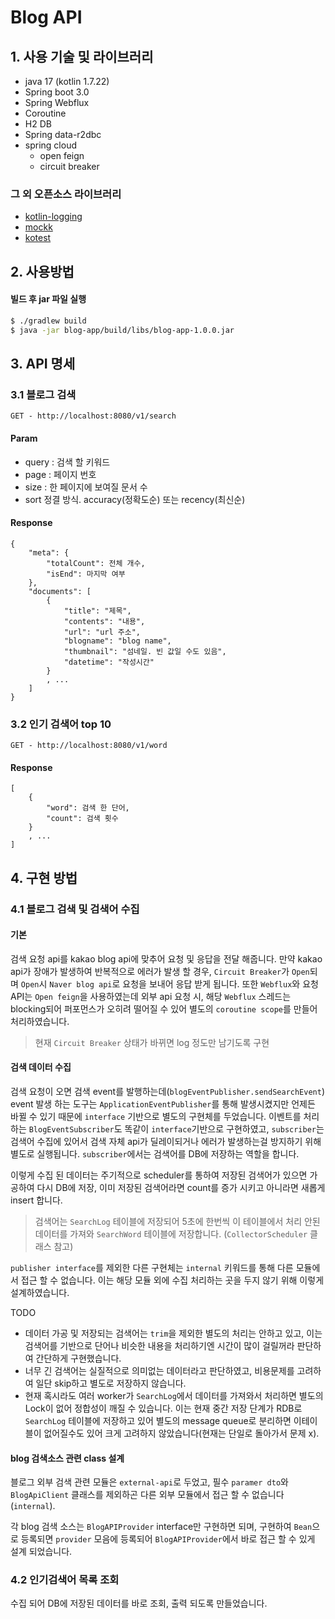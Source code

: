 # Blog API

## 1. 사용 기술 및 라이브러리

- java 17 (kotlin 1.7.22)
- Spring boot 3.0
- Spring Webflux
- Coroutine
- H2 DB
- Spring data-r2dbc
- spring cloud
  - open feign
  - circuit breaker

### 그 외 오픈소스 라이브러리

- [kotlin-logging](https://github.com/oshai/kotlin-logging)
- [mockk](https://github.com/mockk/mockk)
- [kotest](https://kotest.io/)

## 2. 사용방법

#### 빌드 후 jar 파일 실행

```sh
$ ./gradlew build
$ java -jar blog-app/build/libs/blog-app-1.0.0.jar
```

## 3. API 명세

### 3.1 블로그 검색

`GET - http://localhost:8080/v1/search`

#### Param

- query : 검색 할 키워드
- page : 페이지 번호
- size : 한 페이지에 보여질 문서 수
- sort 정결 방식. accuracy(정확도순) 또는 recency(최신순)

#### Response

```
{
    "meta": {
        "totalCount": 전체 개수,
        "isEnd": 마지막 여부
    },
    "documents": [
        {
            "title": "제목",
            "contents": "내용",
            "url": "url 주소",
            "blogname": "blog name",
            "thumbnail": "섬네일. 빈 값일 수도 있음",
            "datetime": "작성시간"
        }
        , ...
    ]
}
```

### 3.2 인기 검색어 top 10

`GET - http://localhost:8080/v1/word`

#### Response

```
[
    {
        "word": 검색 한 단어,
        "count": 검색 횟수
    }
    , ...
]
```

## 4. 구현 방법

### 4.1 블로그 검색 및 검색어 수집

#### 기본

검색 요청 api를 kakao blog api에 맞추어 요청 및 응답을 전달 해줍니다. 만약 kakao api가 장애가 발생하여 반복적으로 에러가 발생 할 경우, `Circuit Breaker`가 `Open`되며 `Open`시 `Naver blog api`로 요청을 보내어 응답 받게 됩니다. 또한 `Webflux`와 요청 API는 `Open feign`을 사용하였는데 외부 api 요청 시, 해당 `Webflux` 스레드는 blocking되어 퍼포먼스가 오히려 떨어질 수 있어 별도의 `coroutine scope`를 만들어 처리하였습니다.

> 현재 `Circuit Breaker` 상태가 바뀌면 log 정도만 남기도록 구현

#### 검색 데이터 수집

검색 요청이 오면 검색 event를 발행하는데(`blogEventPublisher.sendSearchEvent`) event 발생 하는 도구는 `ApplicationEventPublisher`를 통해 발생시켰지만 언제든 바뀔 수 있기 때문에 `interface` 기반으로 별도의 구현체를 두었습니다. 이벤트를 처리하는 `BlogEventSubscriber`도 똑같이 `interface`기반으로 구현하였고, `subscriber`는 검색어 수집에 있어서 검색 자체 api가 딜레이되거나 에러가 발생하는걸 방지하기 위해 별도로 실행됩니다. `subscriber`에서는 검색어를 DB에 저장하는 역할을 합니다.

이렇게 수집 된 데이터는 주기적으로 scheduler를 통하여 저장된 검색어가 있으면 가공하여 다시 DB에 저장, 이미 저장된 검색어라면 count를 증가 시키고 아니라면 새롭게 insert 합니다.

> 검색어는 `SearchLog` 테이블에 저장되어 5초에 한번씩 이 테이블에서 처리 안된 데이터를 가져와 `SearchWord` 테이블에 저장합니다. (`CollectorScheduler` 클래스 참고)

`publisher interface`를 제외한 다른 구현체는 `internal` 키워드를 통해 다른 모듈에서 접근 할 수 없습니다. 이는 해당 모듈 외에 수집 처리하는 곳을 두지 않기 위해 이렇게 설계하였습니다.

TODO

- 데이터 가공 및 저장되는 검색어는 `trim`을 제외한 별도의 처리는 안하고 있고, 이는 검색어를 기반으로 단어나 비슷한 내용을 처리하기엔 시간이 많이 걸릴꺼라 판단하여 간단하게 구현했습니다.
- 너무 긴 검색어는 실질적으로 의미없는 데이터라고 판단하였고, 비용문제를 고려하여 일단 skip하고 별도로 저장하지 않습니다.
- 현재 혹시라도 여러 worker가 `SearchLog`에서 데이터를 가져와서 처리하면 별도의 Lock이 없어 정합성이 깨질 수 있습니다. 이는 현재 중간 저장 단계가 RDB로 `SearchLog` 테이블에 저장하고 있어 별도의 message queue로 분리하면 이테이블이 없어질수도 있어 크게 고려하지 않았습니다(현재는 단일로 돌아가서 문제 x).

#### blog 검색소스 관련 class 설계

블로그 외부 검색 관련 모듈은 `external-api`로 두었고, 필수 `paramer dto`와 `BlogApiClient` 클래스를 제외하곤 다른 외부 모듈에서 접근 할 수 없습니다(`internal`).

각 blog 검색 소스는 `BlogAPIProvider` interface만 구현하면 되며, 구현하여 `Bean`으로 등록되면 `provider` 모음에 등록되어 `BlogAPIProvider`에서 바로 접근 할 수 있게 설계 되었습니다.

### 4.2 인기검색어 목록 조회

수집 되어 DB에 저장된 데이터를 바로 조회, 출력 되도록 만들었습니다.
